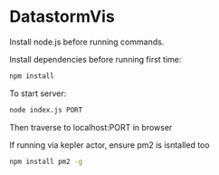 # DatastormVis

Install node.js before running commands.

Install dependencies before running first time:
```sh
npm install
```

To start server:
```sh
node index.js PORT
```

Then traverse to localhost:PORT in browser

If running via kepler actor, ensure pm2 is isntalled too
```sh
npm install pm2 -g
```
